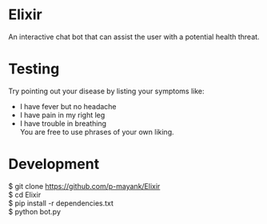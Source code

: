 # Elixir
An interactive chat bot that can assist the user with a potential health threat.

# Testing
Try pointing out your disease by listing your symptoms like:
* I have fever but no headache
* I have pain in my right leg
* I have trouble in breathing <br/>
You are free to use phrases of your own liking.

# Development
$ git clone https://github.com/p-mayank/Elixir <br/>
$ cd Elixir <br/>
$ pip install -r dependencies.txt <br/>
$ python bot.py <br/>
